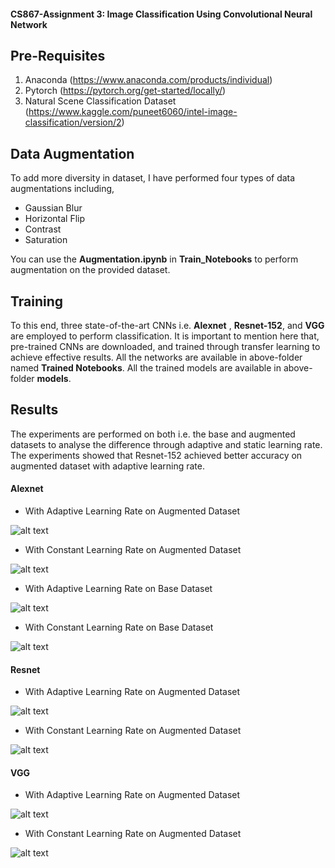 #### CS867-Assignment 3: Image Classification Using Convolutional Neural Network

## Pre-Requisites
1. Anaconda (https://www.anaconda.com/products/individual)
2. Pytorch (https://pytorch.org/get-started/locally/)
3. Natural Scene Classification Dataset (https://www.kaggle.com/puneet6060/intel-image-classification/version/2)

## Data Augmentation

To add more diversity in dataset, I have performed four types of data augmentations including,

- Gaussian Blur
- Horizontal Flip
- Contrast
- Saturation

You can use the **Augmentation.ipynb** in **Train_Notebooks** to perform augmentation on the provided dataset.

## Training

To this end, three state-of-the-art CNNs i.e. **Alexnet** , **Resnet-152**, and **VGG** are employed to perform classification. It is important to mention here that, pre-trained CNNs are downloaded, and trained through transfer learning to achieve effective results. All the networks are available in above-folder named **Trained Notebooks**. All the trained models are available in above-folder **models**.

## Results
The experiments are performed on both i.e. the base and augmented datasets to analyse the difference through adaptive and static learning rate. The experiments showed that Resnet-152 achieved better accuracy on augmented dataset with adaptive learning rate.

#### Alexnet
- With Adaptive Learning Rate on Augmented Dataset

![alt text](https://github.com/aatiibutt/CS867-Assignment3/blob/main/graphs/Alex_Aug_AL.PNG?raw=true)

- With Constant Learning Rate on Augmented Dataset

![alt text](https://github.com/aatiibutt/CS867-Assignment3/blob/main/graphs/Alex_Aug_CLR.PNG?raw=true)

- With Adaptive Learning Rate on Base Dataset

![alt text](https://github.com/aatiibutt/CS867-Assignment3/blob/main/graphs/Alex_Base_AL.PNG?raw=true)

- With Constant Learning Rate on Base Dataset

![alt text](https://github.com/aatiibutt/CS867-Assignment3/blob/main/graphs/Alex_Base_CLR.PNG?raw=true)

#### Resnet

- With Adaptive Learning Rate on Augmented Dataset

![alt text](https://github.com/aatiibutt/CS867-Assignment3/blob/main/graphs/Res_Aug_AL.PNG?raw=true)

- With Constant Learning Rate on Augmented Dataset

![alt text](https://github.com/aatiibutt/CS867-Assignment3/blob/main/graphs/Res_Aug_AL.PNG?raw=true)

#### VGG

- With Adaptive Learning Rate on Augmented Dataset

![alt text](https://github.com/aatiibutt/CS867-Assignment3/blob/main/graphs/VGG_Aug_AL.PNG?raw=true)

- With Constant Learning Rate on Augmented Dataset

![alt text](https://github.com/aatiibutt/CS867-Assignment3/blob/main/graphs/Res_Aug_AL.PNG?raw=true)
